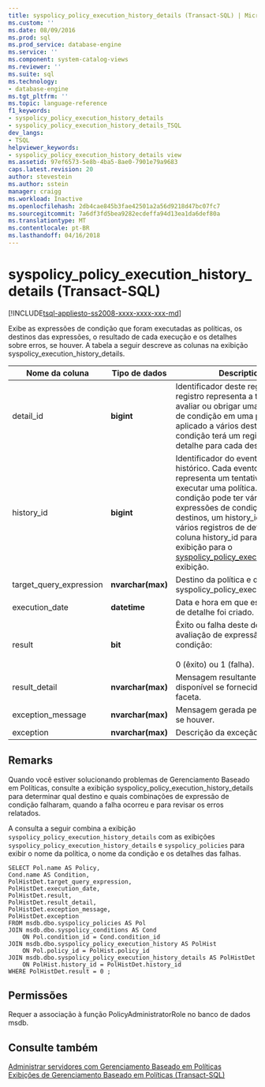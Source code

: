 ```yaml
---
title: syspolicy_policy_execution_history_details (Transact-SQL) | Microsoft Docs
ms.custom: ''
ms.date: 08/09/2016
ms.prod: sql
ms.prod_service: database-engine
ms.service: ''
ms.component: system-catalog-views
ms.reviewer: ''
ms.suite: sql
ms.technology:
- database-engine
ms.tgt_pltfrm: ''
ms.topic: language-reference
f1_keywords:
- syspolicy_policy_execution_history_details
- syspolicy_policy_execution_history_details_TSQL
dev_langs:
- TSQL
helpviewer_keywords:
- syspolicy_policy_execution_history_details view
ms.assetid: 97ef6573-5e8b-4ba5-8ae0-7901e79a9683
caps.latest.revision: 20
author: stevestein
ms.author: sstein
manager: craigg
ms.workload: Inactive
ms.openlocfilehash: 2db4cae845b3fae42501a2a56d9218d47bc07fc7
ms.sourcegitcommit: 7a6df3fd5bea9282ecdeffa94d13ea1da6def80a
ms.translationtype: MT
ms.contentlocale: pt-BR
ms.lasthandoff: 04/16/2018
---
```

# <a name="syspolicypolicyexecutionhistorydetails-transact-sql"></a>syspolicy_policy_execution_history_details (Transact-SQL)
[!INCLUDE[tsql-appliesto-ss2008-xxxx-xxxx-xxx-md](../../includes/tsql-appliesto-ss2008-xxxx-xxxx-xxx-md.md)]

  Exibe as expressões de condição que foram executadas as políticas, os destinos das expressões, o resultado de cada execução e os detalhes sobre erros, se houver. A tabela a seguir descreve as colunas na exibição  syspolicy_execution_history_details.  
  
  
|Nome da coluna|Tipo de dados|Description|  
|-----------------|---------------|-----------------|  
|detail_id|**bigint**|Identificador deste registro. Cada registro representa a tentativa para avaliar ou obrigar uma expressão de condição em uma política. Se aplicado a vários destinos, cada condição terá um registro de detalhe para cada destino.|  
|history_id|**bigint**|Identificador do evento de histórico. Cada evento de histórico representa um tentativa para executar uma política. Como uma condição pode ter várias expressões de condição e vários destinos, um history_id pode criar vários registros de detalhe. Use a coluna history_id para unir esta exibição para o [syspolicy_policy_execution_history](../../relational-databases/system-catalog-views/syspolicy-policy-execution-history-transact-sql.md) exibição.|  
|target_query_expression|**nvarchar(max)**|Destino da política e da exibição syspolicy_policy_execution_history.|  
|execution_date|**datetime**|Data e hora em que este registro de detalhe foi criado.|  
|result|**bit**|Êxito ou falha deste destino e a avaliação de expressão de condição:<br /><br /> 0 (êxito) ou 1 (falha).|  
|result_detail|**nvarchar(max)**|Mensagem resultante. Só disponível se fornecido pela faceta.|  
|exception_message|**nvarchar(max)**|Mensagem gerada pela exceção, se houver.|  
|exception|**nvarchar(max)**|Descrição da exceção, se houver.|  
  
## <a name="remarks"></a>Remarks  
 Quando você estiver solucionando problemas de Gerenciamento Baseado em Políticas, consulte a exibição syspolicy_policy_execution_history_details para determinar qual destino e quais combinações de expressão de condição falharam, quando a falha ocorreu e para revisar os erros relatados.  
  
 A consulta a seguir combina a exibição `syspolicy_policy_execution_history_details` com as exibições `syspolicy_policy_execution_history_details` e `syspolicy_policies` para exibir o nome da política, o nome da condição e os detalhes das falhas.  
  
```  
SELECT Pol.name AS Policy,   
Cond.name AS Condition,   
PolHistDet.target_query_expression,   
PolHistDet.execution_date,   
PolHistDet.result,   
PolHistDet.result_detail,   
PolHistDet.exception_message,   
PolHistDet.exception   
FROM msdb.dbo.syspolicy_policies AS Pol  
JOIN msdb.dbo.syspolicy_conditions AS Cond  
    ON Pol.condition_id = Cond.condition_id  
JOIN msdb.dbo.syspolicy_policy_execution_history AS PolHist  
    ON Pol.policy_id = PolHist.policy_id  
JOIN msdb.dbo.syspolicy_policy_execution_history_details AS PolHistDet  
    ON PolHist.history_id = PolHistDet.history_id  
WHERE PolHistDet.result = 0 ;  
```  
  
## <a name="permissions"></a>Permissões  
 Requer a associação à função PolicyAdministratorRole no banco de dados msdb.  
  
## <a name="see-also"></a>Consulte também  
 [Administrar servidores com Gerenciamento Baseado em Políticas](../../relational-databases/policy-based-management/administer-servers-by-using-policy-based-management.md)   
 [Exibições de Gerenciamento Baseado em Políticas &#40;Transact-SQL&#41;](../../relational-databases/system-catalog-views/policy-based-management-views-transact-sql.md)  
  
  
